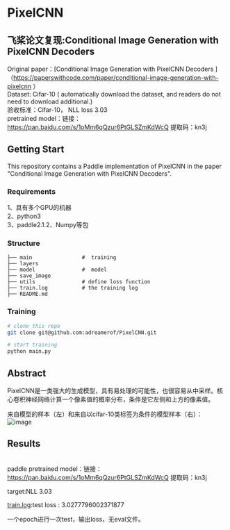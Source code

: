 # PixelCNN

## 飞桨论文复现:Conditional Image Generation with PixelCNN Decoders
Original paper：[Conditional Image Generation with PixelCNN Decoders ]（https://paperswithcode.com/paper/conditional-image-generation-with-pixelcnn ）
<br>Dataset: Cifar-10 ( automatically download the dataset, and readers do not need to download additional.)
<br>验收标准：Cifar-10， NLL loss 3.03
<br>pretrained model：链接：https://pan.baidu.com/s/1oMm6qQzur6PtGLSZmKdWcQ 
提取码：kn3j

## Getting Start
This repository contains a Paddle implementation of PixelCNN in the paper "Conditional Image Generation with PixelCNN Decoders".

### Requirements

1、具有多个GPU的机器  
2、python3  
3、paddle2.1.2、Numpy等包  

### Structure

``` 
├── main                #  training
├── layers
├── model               #  model
├── save_image         
├── utils               # define loss function  
├── train.log           # the training log
├── README.md
```

### Training

```bash
# clone this repo
git clone git@github.com:adreamerof/PixelCNN.git
```

```bash
# start training
python main.py          
```

## Abstract

PixelCNN是一类强大的生成模型，具有易处理的可能性，也很容易从中采样。核心卷积神经网络计算一个像素值的概率分布，条件是它左侧和上方的像素值。  

来自模型的样本（左）和来自以cifar-10类标签为条件的模型样本（右）：  
![image](https://user-images.githubusercontent.com/49580855/138794773-c5520048-b306-4135-990c-d0804e390423.png)

## Results

<br>paddle pretrained model：链接：https://pan.baidu.com/s/1oMm6qQzur6PtGLSZmKdWcQ 
提取码：kn3j

target:NLL 3.03

[train.log](https://github.com/adreamerof/PixelCNN/blob/master/train_paddle.log):test loss : 3.0277796002371877

一个epoch进行一次test，输出loss，无eval文件。
